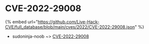 # CVE-2022-29008
{% embed url="https://github.com/Live-Hack-CVE/full_database/blob/main/cves/2022/CVE-2022-29008.json" %}

* sudoninja-noob ~> [CVE-2022-29008](https://www.alice-snow.ru/2022/database/cve-2022-29008/cve-2022-29008-sudoninja-noob)